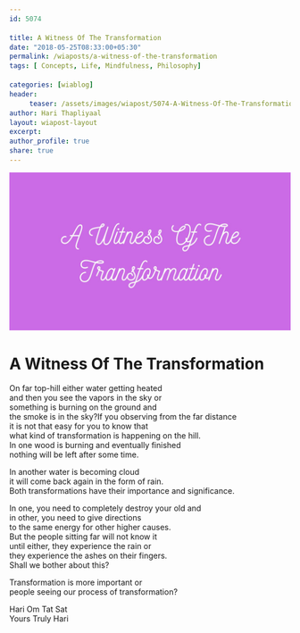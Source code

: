 ```yaml
--- 
id: 5074

title: A Witness Of The Transformation
date: "2018-05-25T08:33:00+05:30"
permalink: /wiaposts/a-witness-of-the-transformation
tags: [ Concepts, Life, Mindfulness, Philosophy]    

categories: [wiablog] 
header:
     teaser: /assets/images/wiapost/5074-A-Witness-Of-The-Transformation.jpg
author: Hari Thapliyaal 
layout: wiapost-layout
excerpt:  
author_profile: true 
share: true 
---
```


![A Witness Of The Transformation](/assets/images/wiapost/5074-A-Witness-Of-The-Transformation.jpg)     
   
# A Witness Of The Transformation   
    
On far top-hill either water getting heated     
and then you see the vapors in the sky or     
something is burning on the ground and     
the smoke is in the sky?If you observing from the far distance     
it is not that easy for you to know that     
what kind of transformation is happening on the hill.    
In one wood is burning and eventually finished     
nothing will be left after some time.    
    
In another water is becoming cloud     
it will come back again in the form of rain.    
Both transformations have their importance and significance.    
     
In one, you need to completely destroy your old and     
in other, you need to give directions     
to the same energy for other higher causes.    
But the people sitting far will not know it     
until either, they experience the rain or     
they experience the ashes on their fingers.     
Shall we bother about this?    
    
Transformation is more important or     
people seeing our process of transformation?    
    
Hari Om Tat Sat     
Yours Truly Hari    
    
    
